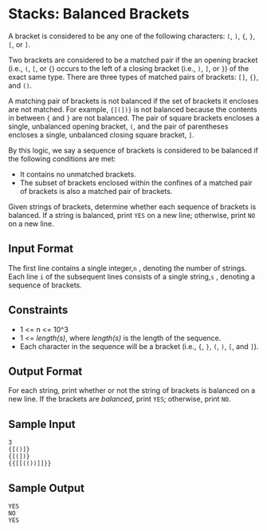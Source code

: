 # Stacks: Balanced Brackets

A bracket is considered to be any one of the following characters: `(`, `)`, `{`, `}`, `[`, or `]`.

Two brackets are considered to be a matched pair if the an opening bracket (i.e., `(`, `[`, or `{`) occurs to the left of a closing bracket (i.e., `)`, `]`, or `}`) of the exact same type. There are three types of matched pairs of brackets: `[]`, `{}`, and `()`.

A matching pair of brackets is not balanced if the set of brackets it encloses are not matched. For example, `{[(])}` is not balanced because the contents in between `{` and `}` are not balanced. The pair of square brackets encloses a single, unbalanced opening bracket, `(`, and the pair of parentheses encloses a single, unbalanced closing square bracket, `]`.

By this logic, we say a sequence of brackets is considered to be balanced if the following conditions are met:
- It contains no unmatched brackets.
- The subset of brackets enclosed within the confines of a matched pair of brackets is also a matched pair of brackets.

Given  strings of brackets, determine whether each sequence of brackets is balanced. If a string is balanced, print `YES` on a new line; otherwise, print `NO` on a new line.

## Input Format

The first line contains a single integer,`n` , denoting the number of strings.
Each line `i` of the  subsequent lines consists of a single string,`s` , denoting a sequence of brackets.

## Constraints

- 1 <= n <= 10^3
- 1 <= *length(s)*, where *length(s)* is the length of the sequence.
- Each character in the sequence will be a bracket (i.e., `{`, `}`, `(`, `)`, `[`, and `]`).

## Output Format

For each string, print whether or not the string of brackets is balanced on a new line. If the brackets are *balanced*, print `YES`; otherwise, print `NO`.

## Sample Input

```
3
{[()]}
{[(])}
{{[[(())]]}}
```

## Sample Output

```
YES
NO
YES
```
